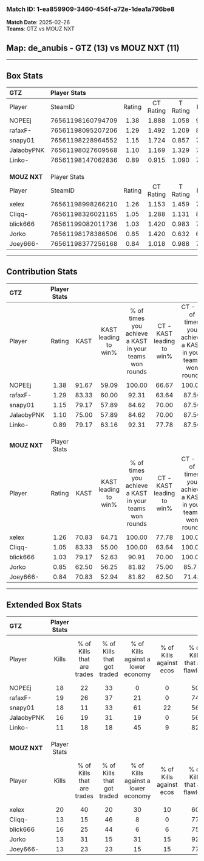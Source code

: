 ### Match ID: 1-ea859909-3460-454f-a72e-1dea1a796be8  
**Match Date**: 2025-02-26  
**Teams**: GTZ vs MOUZ NXT  

## **Map**: de_anubis - GTZ (13) vs MOUZ NXT (11)  
---  

## Box Stats  

| **GTZ**      | Player Stats      |        |           |          |       |      |       |         |        |      |     |
| :- | :- | :-: | :-: | :-: | :-: | :-: | :-: | :-: | :-: | :-: | :-: |
| Player       | SteamID           | Rating | CT Rating | T Rating | KAST  | ADR  | Kills | Assists | Deaths | K/D  | HS% |
| NOPEEj       | 76561198160794709 |  1.38  |   1.888   |  1.058   | 91.67 | 83.4 |  18   |    6    |   13   | 1.38 | 61  |
| rafaxF-      | 76561198095207206 |  1.29  |   1.492   |  1.209   | 83.33 | 77.3 |  19   |    1    |   14   | 1.36 | 47  |
| snapy01      | 76561198228964552 |  1.15  |   1.724   |  0.857   | 79.17 | 80.9 |  18   |    7    |   19   | 0.95 | 61  |
| JalaobyPNK   | 76561198027609568 |  1.10  |   1.169   |  1.329   | 75.00 | 86.0 |  16   |    5    |   17   | 0.94 | 50  |
| Linko-       | 76561198147062836 |  0.89  |   0.915   |  1.090   | 79.17 | 43.5 |  11   |    1    |   13   | 0.85 | 63  |
|              |                   |        |           |          |       |      |       |         |        |      |     |
|              |                   |        |           |          |       |      |       |         |        |      |     |
|              |                   |        |           |          |       |      |       |         |        |      |     |
| **MOUZ NXT** | Player Stats      |        |           |          |       |      |       |         |        |      |     |
| Player       | SteamID           | Rating | CT Rating | T Rating | KAST  | ADR  | Kills | Assists | Deaths | K/D  | HS% |
| xelex        | 76561198998266210 |  1.26  |   1.153   |  1.459   | 70.83 | 85.9 |  20   |    5    |   15   | 1.33 | 65  |
| Cliqq-       | 76561198326021165 |  1.05  |   1.288   |  1.131   | 83.33 | 62.3 |  13   |    6    |   14   | 0.93 | 53  |
| blick666     | 76561199082011736 |  1.03  |   1.420   |  0.983   | 79.17 | 61.2 |  16   |    5    |   18   | 0.89 | 56  |
| Jorko        | 76561198178386506 |  0.85  |   1.420   |  0.632   | 62.50 | 64.0 |  13   |    4    |   16   | 0.81 | 30  |
| Joey666-     | 76561198377256168 |  0.84  |   1.018   |  0.988   | 70.83 | 66.2 |  13   |    7    |   20   | 0.65 | 69  |
---  

## Contribution Stats  

| **GTZ**      | Player Stats |       |                      |                                                        |                           |                                                             |                          |                                                            |
| :- | :-: | :-: | :-: | :-: | :-: | :-: | :-: | :-: |
| Player       |    Rating    | KAST  | KAST leading to win% | % of times you achieve a KAST in your teams won rounds | CT - KAST leading to win% | CT - % of times you achieve a KAST in your teams won rounds | T - KAST leading to win% | T - % of times you achieve a KAST in your teams won rounds |
| NOPEEj       |     1.38     | 91.67 |        59.09         |                         100.00                         |           66.67           |                           100.00                            |          50.00           |                           100.00                           |
| rafaxF-      |     1.29     | 83.33 |        60.00         |                         92.31                          |           63.64           |                            87.50                            |          55.56           |                           100.00                           |
| snapy01      |     1.15     | 79.17 |        57.89         |                         84.62                          |           70.00           |                            87.50                            |          44.44           |                           80.00                            |
| JalaobyPNK   |     1.10     | 75.00 |        57.89         |                         84.62                          |           70.00           |                            87.50                            |          44.44           |                           80.00                            |
| Linko-       |     0.89     | 79.17 |        63.16         |                         92.31                          |           77.78           |                            87.50                            |          50.00           |                           100.00                           |
|              |              |       |                      |                                                        |                           |                                                             |                          |                                                            |
|              |              |       |                      |                                                        |                           |                                                             |                          |                                                            |
|              |              |       |                      |                                                        |                           |                                                             |                          |                                                            |
| **MOUZ NXT** | Player Stats |       |                      |                                                        |                           |                                                             |                          |                                                            |
| Player       |    Rating    | KAST  | KAST leading to win% | % of times you achieve a KAST in your teams won rounds | CT - KAST leading to win% | CT - % of times you achieve a KAST in your teams won rounds | T - KAST leading to win% | T - % of times you achieve a KAST in your teams won rounds |
| xelex        |     1.26     | 70.83 |        64.71         |                         100.00                         |           77.78           |                           100.00                            |          50.00           |                           100.00                           |
| Cliqq-       |     1.05     | 83.33 |        55.00         |                         100.00                         |           63.64           |                           100.00                            |          44.44           |                           100.00                           |
| blick666     |     1.03     | 79.17 |        52.63         |                         90.91                          |           70.00           |                           100.00                            |          33.33           |                           75.00                            |
| Jorko        |     0.85     | 62.50 |        56.25         |                         81.82                          |           75.00           |                            85.71                            |          37.50           |                           75.00                            |
| Joey666-     |     0.84     | 70.83 |        52.94         |                         81.82                          |           62.50           |                            71.43                            |          44.44           |                           100.00                           |
---  

## Extended Box Stats  

| **GTZ**      | Player Stats |                            |                            |                                    |                         |                              |                                 |        |                             |                                     |                          |                               |                            |
| :- | :-: | :-: | :-: | :-: | :-: | :-: | :-: | :-: | :-: | :-: | :-: | :-: | :-: |
| Player       |    Kills     | % of Kills that are trades | % of Kills that got traded | % of Kills against a lower economy | % of Kills against ecos | % of Kills that are flawless | % of Kills that are close duels | Deaths | % of Deaths that get traded | % of Deaths against a lower economy | % of Deaths against ecos | % of Deaths that are flawless | % of Deaths that are close |
| NOPEEj       |      18      |             22             |             33             |                 0                  |            0            |              50              |                6                |   13   |             31              |                 31                  |            8             |              62               |             0              |
| rafaxF-      |      19      |             26             |             37             |                 21                 |            0            |              74              |                0                |   14   |             14              |                 29                  |            0             |              93               |             0              |
| snapy01      |      18      |             11             |             33             |                 61                 |           22            |              56              |                6                |   19   |             32              |                 16                  |            5             |              68               |             0              |
| JalaobyPNK   |      16      |             19             |             31             |                 19                 |            0            |              56              |                0                |   17   |             29              |                 24                  |            0             |              65               |             6              |
| Linko-       |      11      |             18             |             18             |                 45                 |            9            |              82              |               18                |   13   |             38              |                  8                  |            0             |              77               |             0              |
|              |              |                            |                            |                                    |                         |                              |                                 |        |                             |                                     |                          |                               |                            |
|              |              |                            |                            |                                    |                         |                              |                                 |        |                             |                                     |                          |                               |                            |
|              |              |                            |                            |                                    |                         |                              |                                 |        |                             |                                     |                          |                               |                            |
| **MOUZ NXT** | Player Stats |                            |                            |                                    |                         |                              |                                 |        |                             |                                     |                          |                               |                            |
| Player       |    Kills     | % of Kills that are trades | % of Kills that got traded | % of Kills against a lower economy | % of Kills against ecos | % of Kills that are flawless | % of Kills that are close duels | Deaths | % of Deaths that get traded | % of Deaths against a lower economy | % of Deaths against ecos | % of Deaths that are flawless | % of Deaths that are close |
| xelex        |      20      |             40             |             20             |                 30                 |           10            |              60              |                5                |   15   |             13              |                 13                  |            0             |              67               |             7              |
| Cliqq-       |      13      |             15             |             46             |                 8                  |            0            |              77              |                0                |   14   |             50              |                  7                  |            0             |              50               |             7              |
| blick666     |      16      |             25             |             44             |                 6                  |            6            |              75              |                0                |   18   |             39              |                 11                  |            0             |              56               |             6              |
| Jorko        |      13      |             31             |             15             |                 31                 |           15            |              92              |                0                |   16   |             19              |                 13                  |            0             |              75               |             6              |
| Joey666-     |      13      |             23             |             23             |                 15                 |           15            |              77              |                0                |   20   |             35              |                 10                  |            0             |              65               |             0              |
